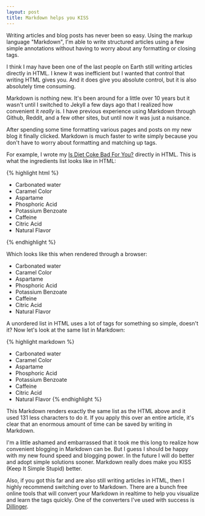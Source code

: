 ```yaml
---
layout: post
title: Markdown helps you KISS
---
```

Writing articles and blog posts has never been so easy. Using the markup language "Markdown", I'm able to write structured articles using a few simple annotations without having to worry about any formatting or closing tags.

I think I may have been one of the last people on Earth still writing articles directly in HTML. I knew it was inefficient but I wanted that control that writing HTML gives you. And it does give you absolute control, but it is also absolutely time consuming. 

Markdown is nothing new. It's been around for a little over 10 years but it wasn't until I switched to Jekyll a few days ago that I realized how convenient it *really* is. I have previous experience using Markdown through Github, Reddit, and a few other sites, but until now it was just a nuisance. 

After spending some time formatting various pages and posts on my new blog it finally clicked. Markdown is much faster to write simply because you don't have to worry about formatting and matching up tags.

For example, I wrote my [Is Diet Coke Bad For You?](http://www.relabit.com/diet-coke.html) directly in HTML. This is what the ingredients list looks like in HTML:

{% highlight html %}
<p>
    <ul>
	    <li>Carbonated water</li>
		<li>Caramel Color</li>
		<li>Aspartame
		<li>Phosphoric Acid</li>
		<li>Potassium Benzoate</li>
		<li>Caffeine</li> 
		<li>Citric Acid</li> 
		<li>Natural Flavor</li>
	</ul>
</p>
{% endhighlight %}

Which looks like this when rendered through a browser:

* Carbonated water
* Caramel Color	
* Aspartame		
* Phosphoric Acid	
* Potassium Benzoate
* Caffeine
* Citric Acid
* Natural Flavor

A unordered list in HTML uses a lot of tags for something so simple, doesn't it? Now let's look at the same list in Markdown:

{% highlight markdown %}
* Carbonated water
* Caramel Color	
* Aspartame		
* Phosphoric Acid	
* Potassium Benzoate
* Caffeine
* Citric Acid
* Natural Flavor
{% endhighlight %}

This Markdown renders exactly the same list as the HTML above and it used 131 less characters to do it. If you apply this over an entire article, it's clear that an enormous amount of time can be saved by writing in Markdown.

I'm a little ashamed and embarrassed that it took me this long to realize how convenient blogging in Markdown can be. But I guess I should be happy with my new found speed and blogging power. In the future I will do better and adopt simple solutions sooner. Markdown really does make you KISS (Keep It Simple Stupid) better.

Also, if you got this far and are also still writing articles in HTML, then I highly recommend switching over to Markdown. There are a bunch free online tools that will convert your Markdown in realtime to help you visualize and learn the tags quickly. One of the converters I've used with success is [Dillinger](http://dillinger.io).
